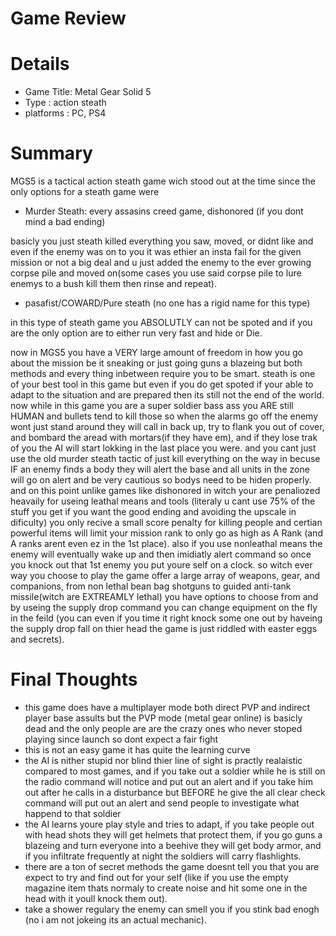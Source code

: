# Game Review

# Details

* Game Title: Metal Gear Solid 5
* Type : action steath
* platforms : PC, PS4


# Summary
MGS5 is a tactical action steath game wich stood out at the time since the only options for a steath game were

* Murder Steath: every assasins creed game, dishonored (if you dont mind a bad ending)

basicly you just steath killed everything you saw, moved, or didnt like and even if the enemy was on to you it was ethier an insta fail for the given mission or not a big deal and u just added the enemy to the ever growing corpse pile and moved on(some cases you use said corpse pile to lure enemys to a bush kill them then rinse and repeat).

* pasafist/COWARD/Pure steath (no one has a rigid name for this type)

in this type of steath game you ABSOLUTLY can not be spoted and if you are the only option are to either run very fast and hide or Die.

now in MGS5 you have a VERY large amount of freedom in how you go about the mission be it sneaking or just going guns a blazeing but both methods and every thing inbetween require you to be smart. steath is one of your best tool in this game but even if you do get spoted if your able to adapt to the situation and are prepared then its still not the end of the world. now while in this game you are a super soldier bass ass you ARE still HUMAN and bullets tend to kill those so when the alarms go off the enemy wont just stand around they will call in back up, try to flank you out of cover, and bombard the aread with mortars(if they have em), and if they lose trak of you the AI will start lokking in the last place you were. and you cant just use the old murder steath tactic of just kill everything on the way in becuse IF an enemy finds a body they will alert the base and all units in the zone will go on alert and be very cautious so bodys need to be hiden properly. and on this point unlike games like dishonored in witch your are penaliozed heavaily for useing leathal means and tools (literaly u cant use 75% of the stuff you get if you want the good ending and avoiding the upscale in dificulty) you only recive a small score penalty for killing people and certian powerful items will limit your mission rank to only go as high as A Rank (and A ranks arent even ez in the 1st place). also if you use nonleathal means the enemy will eventually wake up and then imidiatly alert command so once you knock out that 1st enemy you put youre self on a clock. so witch ever way you choose to play the game offer a large array of weapons, gear, and companions, from non lethal bean bag shotguns to guided anti-tank missile(witch are EXTREAMLY lethal) you have options to choose from and by useing the supply drop command you can change equipment on the fly in the feild (you can even if you time it right knock some one out by haveing the supply drop fall on thier head the game is just riddled with easter eggs and secrets).

# Final Thoughts
* this game does have a multiplayer mode both direct PVP and indirect player base assults but the PVP mode (metal gear online) is basicly dead and the only people are are the crazy ones who never stoped playing since launch so dont expect a fair fight
* this is not an easy game it has quite the learning curve
* the AI is nither stupid nor blind thier line of sight is practly realaistic compared to most games, and if you take out a soldier while he is still on the radio command will notice and put out an alert and if you take him out after he calls in a disturbance but BEFORE he give the all clear check command will put out an alert and send people to investigate what happend to that soldier
* the AI learns youre play style and tries to adapt, if you take people out with head shots they will get helmets that protect them, if you go guns a blazeing and turn everyone into a beehive they will get body armor, and if you infiltrate frequently at night the soldiers will carry flashlights.
* there are a ton of secret methods the game doesnt tell you that you are expect to try and find out for your self (like if you use the empty magazine item thats normaly to create noise and hit some one in the head with it youll knock them out).
* take a shower regulary the enemy can smell you if you stink bad enogh (no i am not jokeing its an actual mechanic).
 
